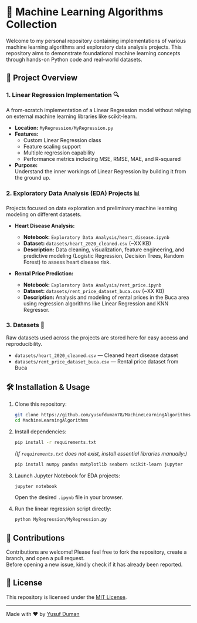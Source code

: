 # 🤖 Machine Learning Algorithms Collection

Welcome to my personal repository containing implementations of various machine learning algorithms and exploratory data analysis projects. This repository aims to demonstrate foundational machine learning concepts through hands-on Python code and real-world datasets.

## 🚀 Project Overview

### 1. Linear Regression Implementation 🔍

A from-scratch implementation of a Linear Regression model without relying on external machine learning libraries like scikit-learn.

- **Location:** `MyRegression/MyRegression.py`  
- **Features:**  
  - Custom Linear Regression class  
  - Feature scaling support  
  - Multiple regression capability  
  - Performance metrics including MSE, RMSE, MAE, and R-squared  
- **Purpose:**  
  Understand the inner workings of Linear Regression by building it from the ground up.

### 2. Exploratory Data Analysis (EDA) Projects 📊

Projects focused on data exploration and preliminary machine learning modeling on different datasets.

- **Heart Disease Analysis:**  
  - **Notebook:** `Exploratory Data Analysis/heart_disease.ipynb`  
  - **Dataset:** `datasets/heart_2020_cleaned.csv` (~XX KB)  
  - **Description:** Data cleaning, visualization, feature engineering, and predictive modeling (Logistic Regression, Decision Trees, Random Forest) to assess heart disease risk.

- **Rental Price Prediction:**  
  - **Notebook:** `Exploratory Data Analysis/rent_price.ipynb`  
  - **Dataset:** `datasets/rent_price_dataset_buca.csv` (~XX KB)  
  - **Description:** Analysis and modeling of rental prices in the Buca area using regression algorithms like Linear Regression and KNN Regressor.

### 3. Datasets 📁

Raw datasets used across the projects are stored here for easy access and reproducibility.

- `datasets/heart_2020_cleaned.csv` — Cleaned heart disease dataset  
- `datasets/rent_price_dataset_buca.csv` — Rental price dataset from Buca

## 🛠 Installation & Usage

1. Clone this repository:
    ```bash
    git clone https://github.com/yusufduman78/MachineLearningAlgorithms.git
    cd MachineLearningAlgorithms
    ```

2. Install dependencies:
    ```bash
    pip install -r requirements.txt
    ```
    *(If `requirements.txt` does not exist, install essential libraries manually:)*  
    ```bash
    pip install numpy pandas matplotlib seaborn scikit-learn jupyter
    ```

3. Launch Jupyter Notebook for EDA projects:
    ```bash
    jupyter notebook
    ```
    Open the desired `.ipynb` file in your browser.

4. Run the linear regression script directly:
    ```bash
    python MyRegression/MyRegression.py
    ```

## 🤝 Contributions

Contributions are welcome! Please feel free to fork the repository, create a branch, and open a pull request.  
Before opening a new issue, kindly check if it has already been reported.

## 📄 License

This repository is licensed under the [MIT License](LICENSE).

---

Made with ❤️ by [Yusuf Duman](https://github.com/yusufduman78)
